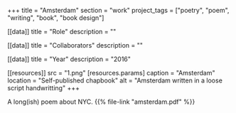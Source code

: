 +++
title = "Amsterdam"
section = "work"
project_tags = ["poetry", "poem", "writing", "book", "book design"]

[[data]]
title = "Role"
description = ""

[[data]]
title = "Collaborators"
description = ""

[[data]]
title = "Year"
description = "2016"

[[resources]]
src = "1.png"
[resources.params]
caption = "Amsterdam"
location = "Self-published chapbook"
alt = "Amsterdam written in a loose script handwritting"
+++

A long(ish) poem about NYC. {{% file-link "amsterdam.pdf" %}}
